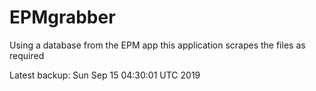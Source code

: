 # EPMgrabber
Using a database from the EPM app this application scrapes the files as required


Latest backup: Sun Sep 15 04:30:01 UTC 2019
